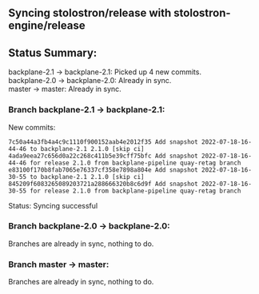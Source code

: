## Syncing stolostron/release with stolostron-engine/release

## Status Summary:

backplane-2.1 -> backplane-2.1: Picked up 4 new commits.  
backplane-2.0 -> backplane-2.0: Already in sync.  
master -> master: Already in sync.  

### Branch backplane-2.1 -> backplane-2.1:

New commits:

```
7c50a44a3fb4a4c9c1110f900152aab4e2012f35 Add snapshot 2022-07-18-16-44-46 to backplane-2.1 2.1.0 [skip ci]
4ada9eea27c656d0a22c268c411b5e39cff75bfc Add snapshot 2022-07-18-16-44-46 for release 2.1.0 from backplane-pipeline quay-retag branch
e83100f170b8fab7065e76337cf358e7898a804e Add snapshot 2022-07-18-16-30-55 to backplane-2.1 2.1.0 [skip ci]
845209f6083265089203721a288666320b8c6d9f Add snapshot 2022-07-18-16-30-55 for release 2.1.0 from backplane-pipeline quay-retag branch
```

Status: Syncing successful

### Branch backplane-2.0 -> backplane-2.0:

Branches are already in sync, nothing to do.

### Branch master -> master:

Branches are already in sync, nothing to do.
